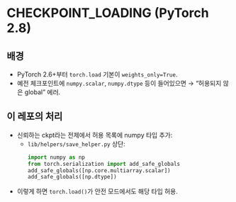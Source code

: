 # CHECKPOINT_LOADING (PyTorch 2.8)

## 배경
- PyTorch 2.6+부터 `torch.load` 기본이 `weights_only=True`.
- 예전 체크포인트에 `numpy.scalar`, `numpy.dtype` 등이 들어있으면
  → “허용되지 않은 global” 에러.

## 이 레포의 처리
- 신뢰하는 ckpt라는 전제에서 허용 목록에 numpy 타입 추가:
  - `lib/helpers/save_helper.py` 상단:
    ```python
    import numpy as np
    from torch.serialization import add_safe_globals
    add_safe_globals([np.core.multiarray.scalar])
    add_safe_globals([np.dtype])
    ```
- 이렇게 하면 `torch.load()`가 안전 모드에서도 해당 타입 허용.

